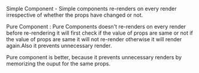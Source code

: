 Simple Component - Simple components re-renders on every render irrespective of whether the props have changed or not. 

Pure Component : Pure Components doesn't re-renders on every render before re-rendering it will first check if the value of props are same or not if the value of props are same it will not re-render otherwise it will render again.Also it prevents unnecessary render. 

Pure component is better, because it prevents unnecessary renders by memorizing the ouput for the same props.
